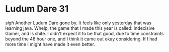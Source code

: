 Ludum Dare 31
===========
*sigh* Another Ludum Dare gone by. It feels like only yesterday that was learning java. Whelp, the game that I made this year is called: Indecisive Gamer, and is shite. I didn't expect it to be that good, due to time constraints beyond the 48 hour one, and I think it came out okay considering. If I had more time I might have made it even better.
